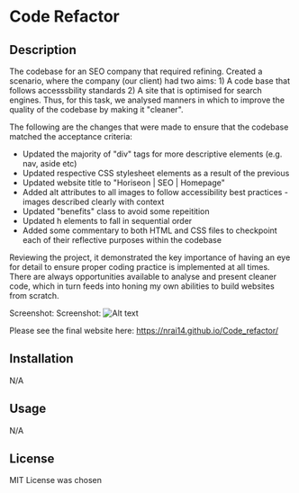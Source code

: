 # Code Refactor 

## Description 

The codebase for an SEO company that required refining. Created a scenario, where the company (our client) had two aims: 1) A code base that follows accesssbility standards 2) A site that is optimised for search engines. Thus, for this task, we analysed manners in which to improve the quality of the codebase by making it "cleaner". 

The following are the changes that were made to ensure that the codebase matched the acceptance criteria:

* Updated the majority of "div" tags for more descriptive elements (e.g. nav, aside etc)
* Updated respective CSS stylesheet elements as a result of the previous 
* Updated website title to "Horiseon | SEO | Homepage"
* Added alt attributes to all images to follow accessibility best practices - images described clearly with context 
* Updated "benefits" class to avoid some repeitition 
* Updated h elements to fall in sequential order 
* Added some commentary to both HTML and CSS files to checkpoint each of their reflective purposes within the codebase

Reviewing the project, it demonstrated the key importance of having an eye for detail to ensure proper coding practice is implemented at all times. There are always opportunities available to analyse and present cleaner code, which in turn feeds into honing my own abilities to build websites from scratch. 

Screenshot: Screenshot: ![Alt text](/Screenshot.png "Webpage photo")

Please see the final website here: https://nrai14.github.io/Code_refactor/

## Installation 

N/A

## Usage 

N/A

## License

MIT License was chosen 

